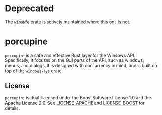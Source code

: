 # Deprecated

The [`winsafe`](https://crates.io/crates/winsafe) crate is actively maintained where this one is not.

# porcupine

`porcupine` is a safe and effective Rust layer for the Windows API. Specifically, it focuses on the GUI parts of the API, such as windows, menus, and dialogs. It is designed with concurrency in mind, and is built on top of the `windows-sys` crate.

## License

`porcupine` is dual-licensed under the Boost Software License 1.0 and the Apache License 2.0. See [LICENSE-APACHE](LICENSE-APACHE) and [LICENSE-BOOST](LICENSE-BOOST) for details.